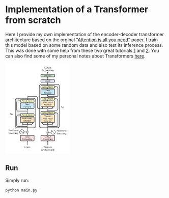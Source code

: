 # Implementation of a Transformer from scratch
Here I provide my own implementation of the encoder-decoder transformer architecture based on the orginal ["Attention is all you need"](https://proceedings.neurips.cc/paper_files/paper/2017/file/3f5ee243547dee91fbd053c1c4a845aa-Paper.pdf) paper.
I train this model based on some random data and also test its inference process.
This was done with some help from these two great tutorials [1](https://towardsdatascience.com/build-your-own-transformer-from-scratch-using-pytorch-84c850470dcb) and [2](https://www.kaggle.com/code/arunmohan003/transformer-from-scratch-using-pytorch).
You can also find some of my personal notes about Transformers [here](https://michele1993.github.io/assets/pdf/Transformer_Notes.pdf).


<img src="https://github.com/michele1993/Transformer_from_scratch/blob/main/img/EDT_diagram.png" alt="Figure: Encoder Decoder Transformer" width="40%" height="30%">



## Run
Simply run:

```python
python main.py
```


